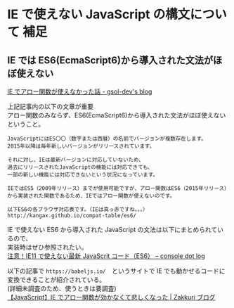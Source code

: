 # IE で使えない JavaScript の構文について 補足

## IE では ES6(EcmaScript6)から導入された文法がほぼ使えない

[IE でアロー関数が使えなかった話 - gsol-dev's blog](https://gsol.hatenablog.com/entry/2020/12/23/IE%E3%81%A7%E3%82%A2%E3%83%AD%E3%83%BC%E9%96%A2%E6%95%B0%E3%81%8C%E4%BD%BF%E3%81%88%E3%81%AA%E3%81%8B%E3%81%A3%E3%81%9F%E8%A9%B1_)

上記記事内の以下の文章が重要  
アロー関数のみならず、ES6(EcmaScript6)から導入された文法がほぼ使えないということ。

```
JavaScriptにはES〇〇（数字または西暦）の名前でバージョンが複数存在します。
2015年以降は毎年新しいバージョンがリリースされています。

それに対し、IEは最新バージョンに対応していないため、
過去にリリースされたJavaScriptの機能には対応できても、
一部の新しい機能には対応できないという状況になっています。

IEではES5（2009年リリース）までが使用可能ですが、アロー関数はES6（2015年リリース）から実装された関数であるため、IEではアロー関数が使えないのです。

以下ES6の各ブラウザ対応表です。（IEは真っ赤ですね。。。）
http://kangax.github.io/compat-table/es6/
```

IE で使えない ES6 から導入された JavaScript の文法は以下にまとめられているので、  
実装時はぜひ参照されたい。  
[注意！IE11 で使えない最新 JavaScrit コード（ES6） – console dot log](https://blog.capilano-fw.com/?p=1273)

以下の記事で `https://babeljs.io/`　というサイトで IE でも動かせるコードに変換できることが紹介されている。  
(詳細未調査のため、使うときは要調査)  
[【JavaScript】IE でアロー関数が効かなくて悲しくなった | Zakkuri ブログ](https://zakkuri.life/%E3%80%90javascript%E3%80%91ie%E3%81%A7%E3%82%A2%E3%83%AD%E3%83%BC%E9%96%A2%E6%95%B0%E3%81%8C%E5%8A%B9%E3%81%8B%E3%81%AA%E3%81%8F%E3%81%A6%E6%82%B2%E3%81%97%E3%81%8F%E3%81%AA%E3%81%A3%E3%81%9F/)
